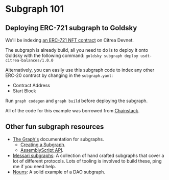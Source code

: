 # Subgraph 101

## Deploying ERC-721 subgraph to Goldsky

We'll be indexing [an ERC-721 NFT contract](https://explorer.testnet.immutable.com/token/0xD2c0e3119C67d7A21fFC74383fB10e510F706A45) on Citrea Devnet.

The subgraph is already build, all you need to do is to deploy it onto Goldsky with the following command:
`goldsky subgraph deploy usdt-citrea-balances/1.0.0`

Alternatively, you can easily use this subgraph code to index any other ERC-20 contract by changing in the `subgraph.yaml`:
- Contract Address
- Start Block

Run `graph codegen` and `graph build` before deploying the subgraph.

All of the code for this example was borrowed from [Chainstack](https://docs.chainstack.com/docs/subgraphs-tutorial-indexing-erc-20-token-balance).

## Other fun subgraph resources

- [The Graph's](https://thegraph.com/docs/en/quick-start/) documentation for subgraphs.
  - [Creating a Subgraph](https://thegraph.com/docs/en/developing/creating-a-subgraph/).
  - [AssemblyScript API](https://thegraph.com/docs/en/developing/graph-ts/README/).
- [Messari subgraphs](https://github.com/messari/subgraphs): A collection of hand crafted subgraphs that cover a lot of different protocols. Lots of tooling is involved to build these, ping me if you need help.
- [Nouns](https://github.com/nounsDAO/nouns-monorepo/tree/master/packages/nouns-subgraph): A solid example of a DAO subgraph.